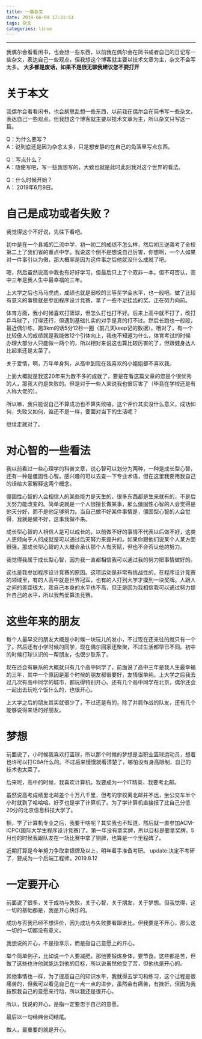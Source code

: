 ```yaml
---
title: 一篇杂文
date: 2019-06-09 17:31:53
tags: 杂文
categories: linux
---
```

---
我偶尔会看看闲书，也会想一些东西，以前我在偶尔会在简书或者自己的日记写一些杂文，表达自己一些观点。但我想这个博客就主要以技术文章为主，杂文不会写太多。
**大多都是废话，如果不是很无聊我建议您不要打开**
<!-- more -->
# 关于本文 
我偶尔会看看闲书，也会胡思乱想一些东西，以前我在偶尔会在简书写一些杂文，表达自己一些观点。但我想这个博客就主要以技术文章为主，所以杂文只写这一篇。   

Q：为什么要写？   
A：说到底还是因为杂念太多，只是想安静的在自己的角落里写点东西。

Q：写点什么？   
A：随便写吧，写一些我想写的，大致也就是此时此刻我对这个世界的看法。

Q：什么时候开始？   
A： 2019年6月9日。
# 自己是成功或者失败？   
我觉得这个不好说，先往下看吧。

初中是在一个县城的二流中学，初一初二的成绩不怎么样，然后初三逆袭考了全校第二上了我们省的重点中学。我说这个倒不是想说自己厉害，你想啊，一个人如果对一件事引以为傲，那大概率是因为这件事之后他就没什么成就了吧。  

嗯，然后虽然说高中我也有好好学习，但最后只上了个双非一本。但不可否认，高中三年是我人生中最幸福的三年。   

上大学之后也马马虎虎，成绩也就是弱校的三等奖学金水平，也一般吧。做了比较有意义的事情就是参加程序设计竞赛，拿了一些不足挂齿的奖。正在努力向前。

体育方面，我小时候喜欢打篮球，但怎么打也打不好。后来上高中就不打了，改打乒乓球了，打得还行，但遇到基础扎实的对手是真的打不过。然后长跑也一般般，最近偶尔练，跑3km的话5分12秒一圈（前几天keep记的数据）。哦对了，有一个比较傲人的成绩就是我能做12个引体向上，我也不知道为什么，体育考试的时候办理大部分人只能做一两个的，所以相对来说这也算比较厉害的了，但跟健身达人比起来还是太菜了。

关于爱情，啊，万年单身狗，从高中到现在我喜欢的小姐姐都不喜欢我。

上面大概就是我这20年来为数不多的成就了，要是在看这篇文章的您是个很优秀的人，那我大约是失败的。但是对于一些人来说我也很厉害了（毕竟在学校还是有人称大佬的）。

所以嘛，我只能说自己不算成功也不算失败咯。这个评价其实没什么意义，成功如何，失败又如何，谁还不是一样，要面对当下的生活呢？

继续走就对了。

# 对心智的一些看法

我以前看过一些心理学的科普文章，说心智可以划分为两种，一种是成长型心智，还有一种是僵固性心智。感兴趣的可以去查一下专业术语，但在这里我要用我自己的话给大家解释这两个概念。

僵固性心智的人会相信人的某些能力是天生的，很多东西都是生来就有的，不是后天努力能改变的。简单说就是一个人很擅长做某事，那么僵固性心智的人会觉得是他天分好，而不是他足够努力。当自己做不好某件事情是，僵固型心智的人会觉得，我就是做不好，这事我做不来。

成长型心智的人相信人是可以成长的，以前做不好的事情不代表以后做不好，这类人更倾向于人的成就是可以通过后天努力来提升的。如果你跟他们说某个人某方面很强，那成长型心智的人大概会承认那个人有天赋，但也不会否认他的努力。

我觉得我属于成长型心智，因为我一直都相信我可以通过我的努力把事情做好的。

这也是我参加程序设计竞赛的原因。这项运动是非常有挑战性的，在程序设计竞赛的领域里，有的人高中就是世界冠军，也有的人打到大学才摸到一块奖牌。人跟人之间的差距很大，我自己本身的水平也不高，但正是因为我相信我可以通过努力提升自己的水平，所以我热爱算法竞赛。

# 这些年来的朋友

每个人最早交的朋友大概是小时候一块玩儿的发小，不过现在还来往的就只有一个了。然后还有小学时候的同学，现在偶尔回家还聚聚，不过生活都早已不同。初中的时候打球认识的一帮朋友，也很少联系了。

现在还会有联系的大概就只有几个高中同学了，前面说了高中三年是我人生最幸福的三年，其中一个原因是那个时候的朋友都很要好，友情很单纯。上大学之后我去过几次有高中同学的城市，都玩得特别开心。还有几个高中同学在北京，偶尔还会一起出去玩吃个饭什么的，也很开心。

上大学之后的朋友其实就很少了，不过还是有的，除了并肩作战的队友，还有几个能够说得来话的好朋友。

# 梦想
前面说了，小时候我喜欢打篮球，所以那个时候的梦想是当职业篮球运动员，想着也许可以打CBA什么的。不过后来慢慢就看清楚了，哪怕没有身高限制，自己的技术也太菜了。

后来呢，高中的时候，我喜欢计算机，我要成为一个IT精英，我要考北邮。

虽然说高考成绩里北邮差个十万八千里，但考的学校离北邮并不远，坐公交车半个小时就到了哈哈哈。好歹也是学了计算机了。为了学计算机直接报了比自己分低20分的北京信息科技大学了。

额，学了计算机专业之后，我要干啥呢？其实我也不知道，然后就一直参加ACM-ICPC(国际大学生程序设计竞赛)了。第一年没有拿奖牌，所以目标是要拿奖牌。5月份的时候我跟队友在一场比赛中拿了铜牌，也算是一个里程碑了。

近期打算是今年努力争取拿银牌及以上，明年着手准备考研。
update:决定不考研了，要成为一个后端工程师。2019.8.12

# 一定要开心

前面说了很多，关于成功与失败，关于心智，关于朋友，关于梦想。但我觉得，这一切的基础都是，我是开心快乐的。

成功与否我已经不想评价，因为成功与失败要看跟谁比。但我要是不开心，那么这一切的一切都没有意义。

我想说的开心，不是指享乐，而是指自己意愿上的开心。

举个简单例子，比如说一个人要减肥，那他要锻炼身体，要节食。这些都是苦，但做了这些也许他就能达到他的目标，所以说虽然他受了苦，但他也是开心的。

其他事情也一样，为了提高自己的知识水平，我就得去学习和练习，这个过程是很痛苦的，但我可以看见自己在一点一点的进步，虽然会有痛苦，有挫折，但因为我按照我自己的意愿来行动，所以我还是很开心。

所以，我说的开心，是指一定要忠于自己的意愿。

最后以一句经典台词结尾。

做人，最重要的就是开心。

